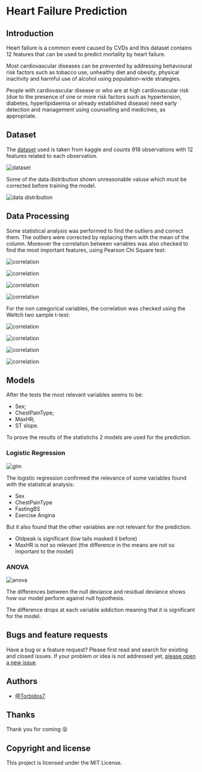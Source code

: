 
# Heart Failure Prediction

## Introduction

Heart failure is a common event caused by CVDs and this dataset contains 12 features that can be used to predict mortality by heart failure.

Most cardiovascular diseases can be prevented by addressing behavioural risk factors such as tobacco use, unhealthy diet and obesity, physical inactivity and harmful use of alcohol using population-wide strategies.

People with cardiovascular disease or who are at high cardiovascular risk (due to the presence of one or more risk factors such as hypertension, diabetes, hyperlipidaemia or already established disease) need early detection and management using counselling and medicines, as appropriate.

## Dataset

The [dataset](https://www.kaggle.com/datasets/fedesoriano/heart-failure-prediction) used is taken from kaggle and counts 918 observations with 12 features related to each observation.

![dataset](./overview.png)

Some of the data distribution shown unreasonable valuse which must be corrected before training the model.

![data distribution](./corrections/summary_for%20correction.png)

## Data Processing

Some statistical analysis was performed to find the outliers and correct them. The outliers were corrected by replacing them with the mean of the column. Moreover the correlation between variables was also checked to find the most important features, using Pearson Chi Square test:

![correlation](./Difference%20in%20means/Cpt.png)

![correlation](./Difference%20in%20means/cpt_pearson.png)

![correlation](./Difference%20in%20means/Sex.png)

![correlation](Difference%20in%20means/Sex_pearson.png)


For the non categorical variables, the correlation was checked using the Weltch two sample t-test:

![correlation](./Difference%20in%20means/Age.png)

![correlation](./Difference%20in%20means/2sample_age.png)


![correlation](./Difference%20in%20means/MaxHR.png)

![correlation](./Difference%20in%20means/2sample_maxhr.png)

## Models

After the tests the most relevant variables seems to be:
- Sex;
- ChestPainType;
- MaxHR;
- ST slope.

To prove the results of the statistichs 2 models are used for the prediction.

### Logistic Regression

![glm](./Modello/glm.png)

The logistic regression confirmed the relevance of some variables found with the statistical analysis:
- Sex
- ChestPainType
- FastingBS
- Exercise Angina

But it also found that the other variables are not relevant for the prediction.

- Oldpeak is significant (low tails masked it before)
- MaxHR is not so relevant (the difference in the means are not so important to the model)

### ANOVA
  
![anova](./Modello/Anova.png)

The differences between the null deviance and residual deviance shows how our model perform against null hypothesis.

The difference drops at each variable addiction meaning that it is significant for the model.


## Bugs and feature requests

Have a bug or a feature request? Please first read and search for existing and closed issues. If your problem or idea is not addressed yet, [please open a new issue](https://github.com/Torbidos7/heart_failure/issues/new).
## Authors

- [@Torbidos7](https://github.com/Torbidos7)

## Thanks

Thank you for coming :stuck_out_tongue_closed_eyes:

## Copyright and license

This project is licensed under the MIT License.

